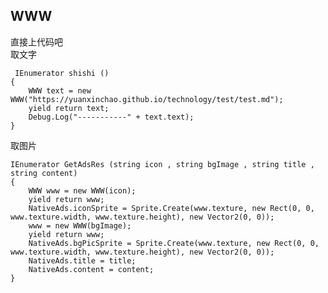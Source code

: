 ## WWW
直接上代码吧  
取文字  

	 IEnumerator shishi ()
    {
        WWW text = new WWW("https://yuanxinchao.github.io/technology/test/test.md");
        yield return text;
        Debug.Log("-----------" + text.text);
    }
取图片  

    IEnumerator GetAdsRes (string icon , string bgImage , string title , string content)
    {
        WWW www = new WWW(icon);
        yield return www;
        NativeAds.iconSprite = Sprite.Create(www.texture, new Rect(0, 0, www.texture.width, www.texture.height), new Vector2(0, 0));
        www = new WWW(bgImage);
        yield return www;
        NativeAds.bgPicSprite = Sprite.Create(www.texture, new Rect(0, 0, www.texture.width, www.texture.height), new Vector2(0, 0));
        NativeAds.title = title;
        NativeAds.content = content;
    }
